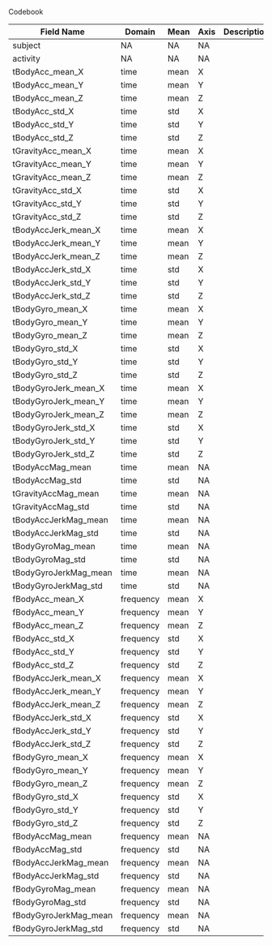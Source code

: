 Codebook


| Field Name            | Domain     | Mean | Axis | Description
|-----------------------|------------|------|------|-----------------------------------------------------|
| subject               | NA         | NA   | NA   | 
| activity              | NA         | NA   | NA   | 
| tBodyAcc_mean_X       | time       | mean | X    | 
| tBodyAcc_mean_Y       | time       | mean | Y    | 
| tBodyAcc_mean_Z       | time       | mean | Z    | 
| tBodyAcc_std_X        | time       | std  | X    | 
| tBodyAcc_std_Y        | time       | std  | Y    | 
| tBodyAcc_std_Z        | time       | std  | Z    | 
| tGravityAcc_mean_X    | time       | mean | X    | 
| tGravityAcc_mean_Y    | time       | mean | Y    | 
| tGravityAcc_mean_Z    | time       | mean | Z    | 
| tGravityAcc_std_X     | time       | std  | X    | 
| tGravityAcc_std_Y     | time       | std  | Y    | 
| tGravityAcc_std_Z     | time       | std  | Z    | 
| tBodyAccJerk_mean_X   | time       | mean | X    | 
| tBodyAccJerk_mean_Y   | time       | mean | Y    | 
| tBodyAccJerk_mean_Z   | time       | mean | Z    | 
| tBodyAccJerk_std_X    | time       | std  | X    | 
| tBodyAccJerk_std_Y    | time       | std  | Y    | 
| tBodyAccJerk_std_Z    | time       | std  | Z    | 
| tBodyGyro_mean_X      | time       | mean | X    | 
| tBodyGyro_mean_Y      | time       | mean | Y    | 
| tBodyGyro_mean_Z      | time       | mean | Z    | 
| tBodyGyro_std_X       | time       | std  | X    | 
| tBodyGyro_std_Y       | time       | std  | Y    | 
| tBodyGyro_std_Z       | time       | std  | Z    | 
| tBodyGyroJerk_mean_X  | time       | mean | X    | 
| tBodyGyroJerk_mean_Y  | time       | mean | Y    | 
| tBodyGyroJerk_mean_Z  | time       | mean | Z    | 
| tBodyGyroJerk_std_X   | time       | std  | X    | 
| tBodyGyroJerk_std_Y   | time       | std  | Y    | 
| tBodyGyroJerk_std_Z   | time       | std  | Z    | 
| tBodyAccMag_mean      | time       | mean | NA   | 
| tBodyAccMag_std       | time       | std  | NA   | 
| tGravityAccMag_mean   | time       | mean | NA   | 
| tGravityAccMag_std    | time       | std  | NA   | 
| tBodyAccJerkMag_mean  | time       | mean | NA   | 
| tBodyAccJerkMag_std   | time       | std  | NA   | 
| tBodyGyroMag_mean     | time       | mean | NA   | 
| tBodyGyroMag_std      | time       | std  | NA   | 
| tBodyGyroJerkMag_mean | time       | mean | NA   | 
| tBodyGyroJerkMag_std  | time       | std  | NA   | 
| fBodyAcc_mean_X       | frequency  | mean | X    | 
| fBodyAcc_mean_Y       | frequency  | mean | Y    | 
| fBodyAcc_mean_Z       | frequency  | mean | Z    | 
| fBodyAcc_std_X        | frequency  | std  | X    | 
| fBodyAcc_std_Y        | frequency  | std  | Y    | 
| fBodyAcc_std_Z        | frequency  | std  | Z    | 
| fBodyAccJerk_mean_X   | frequency  | mean | X    | 
| fBodyAccJerk_mean_Y   | frequency  | mean | Y    | 
| fBodyAccJerk_mean_Z   | frequency  | mean | Z    | 
| fBodyAccJerk_std_X    | frequency  | std  | X    | 
| fBodyAccJerk_std_Y    | frequency  | std  | Y    | 
| fBodyAccJerk_std_Z    | frequency  | std  | Z    | 
| fBodyGyro_mean_X      | frequency  | mean | X    | 
| fBodyGyro_mean_Y      | frequency  | mean | Y    | 
| fBodyGyro_mean_Z      | frequency  | mean | Z    | 
| fBodyGyro_std_X       | frequency  | std  | X    | 
| fBodyGyro_std_Y       | frequency  | std  | Y    | 
| fBodyGyro_std_Z       | frequency  | std  | Z    | 
| fBodyAccMag_mean      | frequency  | mean | NA   | 
| fBodyAccMag_std       | frequency  | std  | NA   | 
| fBodyAccJerkMag_mean  | frequency  | mean | NA   | 
| fBodyAccJerkMag_std   | frequency  | std  | NA   | 
| fBodyGyroMag_mean     | frequency  | mean | NA   | 
| fBodyGyroMag_std      | frequency  | std  | NA   | 
| fBodyGyroJerkMag_mean | frequency  | mean | NA   | 
| fBodyGyroJerkMag_std  | frequency  | std  | NA   | 
